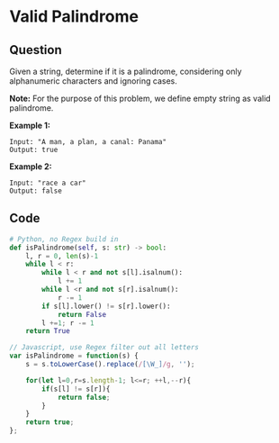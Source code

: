 # Valid Palindrome

## Question

Given a string, determine if it is a palindrome, considering only alphanumeric characters and ignoring cases.

**Note:** For the purpose of this problem, we define empty string as valid palindrome.

**Example 1:**

```text
Input: "A man, a plan, a canal: Panama"
Output: true
```

**Example 2:**

```text
Input: "race a car"
Output: false
```

## Code 

```python
# Python, no Regex build in
def isPalindrome(self, s: str) -> bool:
    l, r = 0, len(s)-1
    while l < r:
        while l < r and not s[l].isalnum():
            l += 1
        while l <r and not s[r].isalnum():
            r -= 1
        if s[l].lower() != s[r].lower():
            return False
        l +=1; r -= 1
    return True
```

```javascript
// Javascript, use Regex filter out all letters
var isPalindrome = function(s) {
    s = s.toLowerCase().replace(/[\W_]/g, '');

    for(let l=0,r=s.length-1; l<=r; ++l,--r){
        if(s[l] != s[r]){
            return false;
        }
    }
    return true;
};
```

